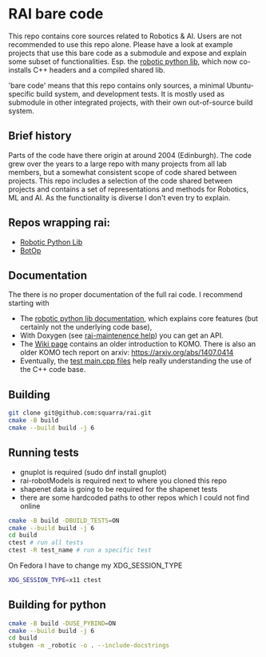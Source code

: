# RAI bare code

This repo contains core sources related to Robotics & AI. Users are
not recommended to use this repo alone.  Please have a look at example
projects that use this bare code as a submodule and expose and explain
some subset of functionalities. Esp. the
[robotic python lib](https://github.com/MarcToussaint/robotic/), which
now co-installs C++ headers and a compiled shared lib.

'bare code' means that this repo contains only sources, a minimal
Ubuntu-specific build system, and development tests. It is mostly used
as submodule in other integrated projects, with their own
out-of-source build system.

## Brief history

Parts of the code have there origin at around 2004 (Edinburgh). The
code grew over the years to a large repo with many projects from all
lab members, but a somewhat consistent scope of code shared between
projects. This repo includes a selection of the code shared between
projects and contains a set of representations and methods for
Robotics, ML and AI. As the functionality is diverse I don't even try
to explain.

## Repos wrapping rai:

* [Robotic Python Lib](https://pypi.org/project/robotic/)
* [BotOp](https://github.com/MarcToussaint/botop)

## Documentation

The there is no proper documentation of the full rai code. I recommend starting with 
* The [robotic python lib documentation](https://marctoussaint.github.io/robotic/), which explains core features (but certainly not the underlying code base),
* With Doxygen (see [rai-maintenence help](https://github.com/MarcToussaint/rai-maintenance/tree/master/help)) you can get an API.
* The [Wiki page](../../wiki) contains an older introduction to KOMO. There is also an older KOMO tech report on arxiv: <https://arxiv.org/abs/1407.0414>
* Eventually, the [test main.cpp files](test/) help really understanding the use of the C++ code base.

## Building

```sh
git clone git@github.com:squarra/rai.git
cmake -B build
cmake --build build -j 6
```

## Running tests

- gnuplot is required (sudo dnf install gnuplot)
- rai-robotModels is required next to where you cloned this repo
- shapenet data is going to be required for the shapenet tests
- there are some hardcoded paths to other repos which I could not find online

```sh
cmake -B build -DBUILD_TESTS=ON
cmake --build build -j 6
cd build
ctest # run all tests
ctest -R test_name # run a specific test
```

On Fedora I have to change my XDG_SESSION_TYPE

```sh
XDG_SESSION_TYPE=x11 ctest
```

## Building for python

```sh
cmake -B build -DUSE_PYBIND=ON
cmake --build build -j 6
cd build
stubgen -m _robotic -o . --include-docstrings
```
